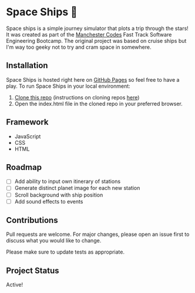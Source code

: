 # Space Ships 🚀

Space ships is a simple journey simulator that plots a trip through the stars!
It was created as part of the [Manchester Codes](https://manchestercodes.com) Fast Track Software Engineering Bootcamp. The original project was based on cruise ships but I'm way too geeky not to try and cram space in somewhere.

## Installation

Space Ships is hosted right here on [GitHub Pages](https://veeuye.github.io/space-ships/) so feel free to have a play.
To run Space Ships in your local environment:

1. [Clone this repo](https://github.com/VeeUye/space-ships) (instructions on cloning repos [here](https://docs.github.com/en/repositories/creating-and-managing-repositories/cloning-a-repository))
2. Open the index.html file in the cloned repo in your preferred browser.

## Framework

- JavaScript
- CSS
- HTML

## Roadmap

- [ ] Add ability to input own itinerary of stations
- [ ] Generate distinct planet image for each new station
- [ ] Scroll background with ship position
- [ ] Add sound effects to events

## Contributions

Pull requests are welcome. For major changes, please open an issue first to discuss what you would like to change.

Please make sure to update tests as appropriate.

## Project Status

Active!
